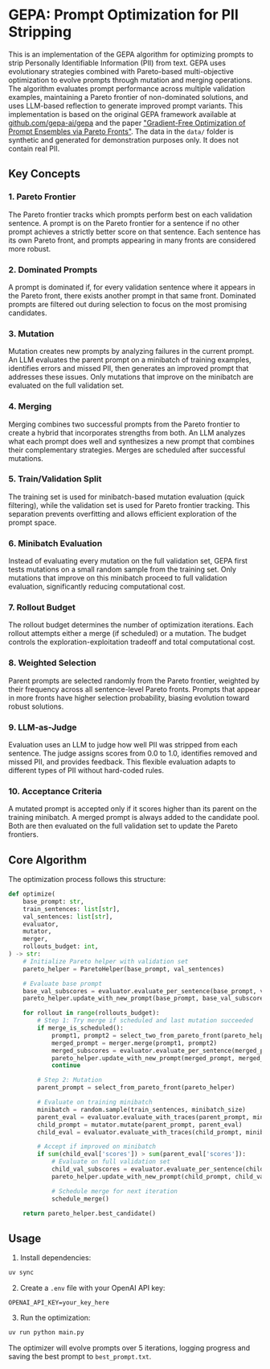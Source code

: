 # GEPA: Prompt Optimization for PII Stripping

This is an implementation of the GEPA algorithm for optimizing prompts to strip Personally Identifiable Information (PII) from text. GEPA uses evolutionary strategies combined with Pareto-based multi-objective optimization to evolve prompts through mutation and merging operations. The algorithm evaluates prompt performance across multiple validation examples, maintaining a Pareto frontier of non-dominated solutions, and uses LLM-based reflection to generate improved prompt variants. This implementation is based on the original GEPA framework available at [github.com/gepa-ai/gepa](https://github.com/gepa-ai/gepa/tree/main) and the paper ["Gradient-Free Optimization of Prompt Ensembles via Pareto Fronts"](https://arxiv.org/pdf/2507.19457).
The data in the `data/` folder is synthetic and generated for demonstration purposes only. It does not contain real PII.

## Key Concepts

### 1. Pareto Frontier
The Pareto frontier tracks which prompts perform best on each validation sentence. A prompt is on the Pareto frontier for a sentence if no other prompt achieves a strictly better score on that sentence. Each sentence has its own Pareto front, and prompts appearing in many fronts are considered more robust.

### 2. Dominated Prompts
A prompt is dominated if, for every validation sentence where it appears in the Pareto front, there exists another prompt in that same front. Dominated prompts are filtered out during selection to focus on the most promising candidates.

### 3. Mutation
Mutation creates new prompts by analyzing failures in the current prompt. An LLM evaluates the parent prompt on a minibatch of training examples, identifies errors and missed PII, then generates an improved prompt that addresses these issues. Only mutations that improve on the minibatch are evaluated on the full validation set.

### 4. Merging
Merging combines two successful prompts from the Pareto frontier to create a hybrid that incorporates strengths from both. An LLM analyzes what each prompt does well and synthesizes a new prompt that combines their complementary strategies. Merges are scheduled after successful mutations.

### 5. Train/Validation Split
The training set is used for minibatch-based mutation evaluation (quick filtering), while the validation set is used for Pareto frontier tracking. This separation prevents overfitting and allows efficient exploration of the prompt space.

### 6. Minibatch Evaluation
Instead of evaluating every mutation on the full validation set, GEPA first tests mutations on a small random sample from the training set. Only mutations that improve on this minibatch proceed to full validation evaluation, significantly reducing computational cost.

### 7. Rollout Budget
The rollout budget determines the number of optimization iterations. Each rollout attempts either a merge (if scheduled) or a mutation. The budget controls the exploration-exploitation tradeoff and total computational cost.

### 8. Weighted Selection
Parent prompts are selected randomly from the Pareto frontier, weighted by their frequency across all sentence-level Pareto fronts. Prompts that appear in more fronts have higher selection probability, biasing evolution toward robust solutions.

### 9. LLM-as-Judge
Evaluation uses an LLM to judge how well PII was stripped from each sentence. The judge assigns scores from 0.0 to 1.0, identifies removed and missed PII, and provides feedback. This flexible evaluation adapts to different types of PII without hard-coded rules.

### 10. Acceptance Criteria
A mutated prompt is accepted only if it scores higher than its parent on the training minibatch. A merged prompt is always added to the candidate pool. Both are then evaluated on the full validation set to update the Pareto frontiers.

## Core Algorithm

The optimization process follows this structure:

```python
def optimize(
    base_prompt: str,
    train_sentences: list[str],
    val_sentences: list[str],
    evaluator,
    mutator,
    merger,
    rollouts_budget: int,
) -> str:
    # Initialize Pareto helper with validation set
    pareto_helper = ParetoHelper(base_prompt, val_sentences)

    # Evaluate base prompt
    base_val_subscores = evaluator.evaluate_per_sentence(base_prompt, val_sentences)
    pareto_helper.update_with_new_prompt(base_prompt, base_val_subscores)

    for rollout in range(rollouts_budget):
        # Step 1: Try merge if scheduled and last mutation succeeded
        if merge_is_scheduled():
            prompt1, prompt2 = select_two_from_pareto_front(pareto_helper)
            merged_prompt = merger.merge(prompt1, prompt2)
            merged_subscores = evaluator.evaluate_per_sentence(merged_prompt, val_sentences)
            pareto_helper.update_with_new_prompt(merged_prompt, merged_subscores)
            continue

        # Step 2: Mutation
        parent_prompt = select_from_pareto_front(pareto_helper)

        # Evaluate on training minibatch
        minibatch = random.sample(train_sentences, minibatch_size)
        parent_eval = evaluator.evaluate_with_traces(parent_prompt, minibatch)
        child_prompt = mutator.mutate(parent_prompt, parent_eval)
        child_eval = evaluator.evaluate_with_traces(child_prompt, minibatch)

        # Accept if improved on minibatch
        if sum(child_eval['scores']) > sum(parent_eval['scores']):
            # Evaluate on full validation set
            child_val_subscores = evaluator.evaluate_per_sentence(child_prompt, val_sentences)
            pareto_helper.update_with_new_prompt(child_prompt, child_val_subscores)

            # Schedule merge for next iteration
            schedule_merge()

    return pareto_helper.best_candidate()
```

## Usage

1. Install dependencies:
```bash
uv sync
```

2. Create a `.env` file with your OpenAI API key:
```
OPENAI_API_KEY=your_key_here
```

3. Run the optimization:
```bash
uv run python main.py
```

The optimizer will evolve prompts over 5 iterations, logging progress and saving the best prompt to `best_prompt.txt`.
